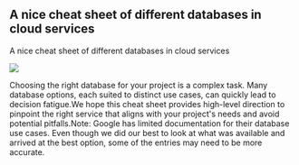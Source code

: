 ## A nice cheat sheet of different databases in cloud services
A nice cheat sheet of different databases in cloud services<p>
  <img src="../images/cloud-dbs2.png" />
</p>
Choosing the right database for your project is a complex task. Many database options, each suited to distinct use cases, can quickly lead to decision fatigue.We hope this cheat sheet provides high-level direction to pinpoint the right service that aligns with your project's needs and avoid potential pitfalls.Note: Google has limited documentation for their database use cases. Even though we did our best to look at what was available and arrived at the best option, some of the entries may need to be more accurate.